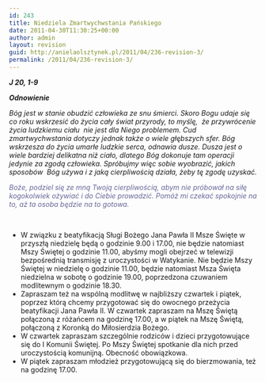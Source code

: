 ```yaml
---
id: 243
title: Niedziela Zmartwychwstania Pańskiego
date: 2011-04-30T11:30:25+00:00
author: admin
layout: revision
guid: http://anielaolsztynek.pl/2011/04/236-revision-3/
permalink: /2011/04/236-revision-3/
---
```

**_J 20, 1-9_**

**_Odnowienie_**

_Bóg jest w stanie obudzić człowieka ze snu śmierci. Skoro Bogu udaje się co roku wskrzesić do życia cały świat przyrody, to myślę,  że przywrócenie życia ludzkiemu ciału  nie jest dla Niego problemem. Cud zmartwychwstania dotyczy jednak także o wiele głębszych sfer. Bóg wskrzesza do życia umarłe ludzkie serca, odnawia dusze. Dusza jest o wiele bardziej delikatna niż ciało, dlatego Bóg dokonuje tam operacji jedynie za zgodą człowieka. Spróbujmy więc sobie wyobrazić, jakich sposobów  Bóg używa i z jaką cierpliwością działa, żeby tę zgodę uzyskać._

_<span style="color: #666699;">Boże, podziel się ze mną Twoją cierpliwością, abym nie próbował na siłę kogokolwiek ożywiać i do Ciebie prowadzić. Pomóż mi czekać spokojnie na to, aż ta osoba będzie na to gotowa.</span>_

_<span style="color: #666699;"><br /> </span>_

  * W związku z beatyfikacją Sługi Bożego Jana Pawła II Msze Święte w przyszłą niedzielę będą o godzinie 9.00 i 17.00, nie będzie natomiast Mszy Świętej o godzinie 11.00, abyśmy mogli obejrzeć w telewizji bezpośrednią transmisję z uroczystości w Watykanie. Nie będzie Mszy Świętej w niedzielę o godzinie 11.00, będzie natomiast Msza Święta niedzielna w sobotę o godzinie 19.00, poprzedzona czuwaniem modlitewnym o godzinie 18.30.
  * Zapraszam też na wspólną modlitwę w najbliższy czwartek i piątek, poprzez którą chcemy przygotować się do owocnego przeżycia beatyfikacji Jana Pawła II. W czwartek zapraszam na Mszę Świętą połączoną z różańcem na godzinę 17.00, a w piątek na Mszę Świętą, połączoną z Koronką do Miłosierdzia Bożego.
  * W czwartek zapraszam szczególnie rodziców i dzieci przygotowujące się do I Komunii Świętej. Po Mszy Świętej spotkanie dla nich przed uroczystością komunijną. Obecność obowiązkowa.
  * W piątek zapraszam młodzież przygotowującą się do bierzmowania, też na godzinę 17.00.